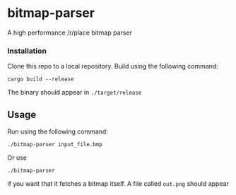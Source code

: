 bitmap-parser
===
A high performance /r/place bitmap parser
### Installation
Clone this repo to a local repository. Build using the following command:
```shell
cargo build --release
```
The binary should appear in `./target/release`

## Usage
Run using the following command:
```shell
./bitmap-parser input_file.bmp
```
Or use 
```shell
./bitmap-parser
```
if you want that it fetches a bitmap itself.
A file called `out.png` should appear
